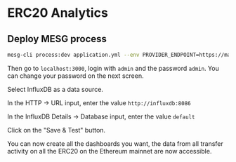 # ERC20 Analytics

## Deploy MESG process

```bash
mesg-cli process:dev application.yml --env PROVIDER_ENDPOINT=https://mainnet.infura.io/v3/PROJECT_ID
```

Then go to `localhost:3000`, login with `admin` and the password `admin`. You can change your password on the next screen.

Select InfluxDB as a data source.

In the HTTP -> URL input, enter the
value `http://influxdb:8086`

In the InfluxDB Details -> Database input, enter the value `default`

Click on the "Save & Test" button.

You can now create all the dashboards you want, the data from all transfer activity on all the ERC20 on the Ethereum mainnet are now accessible.
